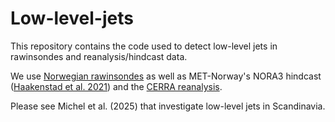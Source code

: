# Low-level-jets

This repository contains the code used to detect low-level jets in rawinsondes and reanalysis/hindcast data.

We use [Norwegian rawinsondes](https://thredds.met.no/thredds/catalog/remotesensingradiosonde/catalog.html) as well as MET-Norway's NORA3 hindcast ([Haakenstad et al. 2021](https://journals.ametsoc.org/view/journals/apme/60/10/JAMC-D-21-0029.1.xml)) and the [CERRA reanalysis](https://climate.copernicus.eu/copernicus-regional-reanalysis-europe-cerra).

Please see Michel et al. (2025) that investigate low-level jets in Scandinavia.
